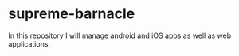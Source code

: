 # supreme-barnacle
In this repository I will manage  android and iOS apps as well as web applications.
